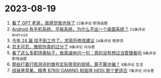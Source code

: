 # 2023-08-19

1. [看了 GPT 老哥，我感觉我也快了](https://www.v2ex.com/t/966590) `22条评论` `职场话题`
1. [Android 有手机系统，平板系统，为什么不出一个桌面系统？](https://www.v2ex.com/t/966593) `21条评论` `Android`
1. [今年 24 届 找不到工作了，求简历修改建议](https://www.v2ex.com/t/966604) `14条评论` `程序员`
1. [忍无可忍，微软你真的过分了](https://www.v2ex.com/t/966608) `9条评论` `问与答`
1. [看了这么多职场类帖子，我真诚地问一句：真的没有想过当管理者吗](https://www.v2ex.com/t/966589) `9条评论` `职场话题`
1. [那些打着打假测评的旗号实际带货的视频，算不算诈骗？](https://www.v2ex.com/t/966609) `8条评论` `生活`
1. [组装黑苹果，精粤 B760I GAMING 和铭瑄 h610i 那个更适合](https://www.v2ex.com/t/966588) `7条评论` `问与答`
